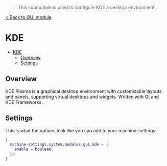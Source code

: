 > This submodule is used to configure KDE a desktop environment.


[< Back to GUI module](../README.md)

# KDE

- [KDE](#kde)
  - [Overview](#overview)
  - [Settings](#settings)

## Overview

KDE Plasma is a graphical desktop environment with customizable layouts and panels, supporting virtual desktops and widgets. Written with Qt and KDE Frameworks.

## Settings

This is what the options look like you can add to your machine-settings:

```Nix
{
  machine-settings.system.modules.gui.kde = {
    enable = boolean;
  };
}
```
